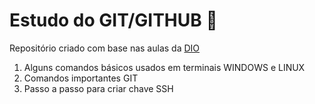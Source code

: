 # Estudo do GIT/GITHUB :book:
Repositório criado com base nas aulas da [DIO](https://web.dio.me/track/carrefour-web-developer)

1. Alguns comandos básicos usados em terminais WINDOWS e LINUX
2. Comandos importantes GIT
3. Passo a passo para criar chave SSH